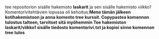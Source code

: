 tee repositorion sisälle hakemisto **laskarit**
ja sen sisälle hakemisto *viikko1*
Komentorivitehtävien lopussa oli kehoitus:**Mene tämän jälkeen kotihakemistoon ja anna komento tree kurssit. Copypastea komennon tulostus talteen, tarvitset sitä myöhemmin
Tee hakemiston laskarit/viikko1 sisälle tiedosto komentorivi.txt ja kopioi sinne komennon tree tulos**


